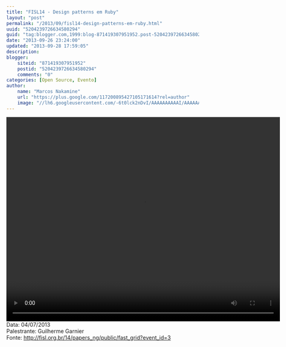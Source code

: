 ```yaml
---
title: "FISL14 - Design patterns em Ruby"
layout: "post"
permalink: "/2013/09/fisl14-design-patterns-em-ruby.html"
uuid: "5204239726634580294"
guid: "tag:blogger.com,1999:blog-871419307951952.post-5204239726634580294"
date: "2013-09-26 23:24:00"
updated: "2013-09-28 17:59:05"
description: 
blogger:
    siteid: "871419307951952"
    postid: "5204239726634580294"
    comments: "0"
categories: [Open Source, Evento]
author: 
    name: "Marcos Nakamine"
    url: "https://plus.google.com/117200895427105171614?rel=author"
    image: "//lh6.googleusercontent.com/-6t0lck2nDvI/AAAAAAAAAAI/AAAAAAAAOBw/_9ON3AiIr48/s32-c/photo.jpg"
---
```


<div class="css-full-post-content js-full-post-content">
<video controls="" height="535" width="716"><source src="http://hemingway.softwarelivre.org/fisl14/high/40a/sala40a-high-201307041907.ogg" type="video/ogg"></source>Your browser does not support the video tag.</video>Data: 04/07/2013<br>Palestrante: Guilherme Garnier<br>Fonte: <a href="http://fisl.org.br/14/papers_ng/public/fast_grid?event_id=3">http://fisl.org.br/14/papers_ng/public/fast_grid?event_id=3</a>
</div>